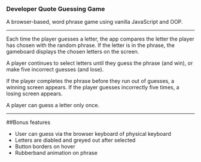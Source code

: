 ### Developer Quote Guessing Game
A browser-based, word phrase game using vanilla JavaScript and OOP. 

-------

Each time the player guesses a letter, the app compares the letter the player has chosen with the random phrase. If the letter is in the phrase, the gameboard displays the chosen letters on the screen.

A player continues to select letters until they guess the phrase (and win), or make five incorrect guesses (and lose).

If the player completes the phrase before they run out of guesses, a winning screen appears. If the player guesses incorrectly five times, a losing screen appears.

A player can guess a letter only once. 

---

##Bonus features

- User can guess via the browser keyboard of physical keyboard
- Letters are diabled and greyed out after selected
- Button borders on hover
- Rubberband animation on phrase
